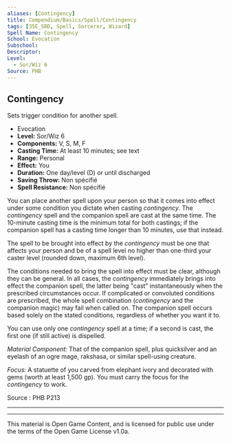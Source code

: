 ```yaml
---
aliases: [Contingency]
title: Compendium/Basics/Spell/Contingency
tags: [35E_SRD, Spell, Sorcerer, Wizard]
Spell Name: Contingency
School: Evocation
Subschool: 
Descriptor: 
Level:
  - Sor/Wiz 6
Source: PHB
---
```



## Contingency

Sets trigger condition for another spell.

*   Evocation
*   **Level:** Sor/Wiz 6
*   **Components:** V, S, M, F
*   **Casting Time:** At least 10 minutes; see text
*   **Range:** Personal
*   **Effect:** You
*   **Duration:** One day/level (D) or until discharged
*   **Saving Throw:** Non spécifié
*   **Spell Resistance:** Non spécifié

<p>You can place another spell upon your person so that it comes into effect under some condition you dictate when casting <i>contingency</i>. The <i>contingency</i> spell and the companion spell are cast at the same time. The 10-minute casting time is the minimum total for both castings; if the companion spell has a casting time longer than 10 minutes, use that instead.</p><p>The spell to be brought into effect by the <i>contingency</i> must be one that affects your person and be of a spell level no higher than one-third your caster level (rounded down, maximum 6th level).</p><p>The conditions needed to bring the spell into effect must be clear, although they can be general. In all cases, the <i>contingency</i> immediately brings into effect the companion spell, the latter being "cast" instantaneously when the prescribed circumstances occur. If complicated or convoluted conditions are prescribed, the whole spell combination (<i>contingency</i> and the companion magic) may fail when called on. The companion spell occurs based solely on the stated conditions, regardless of whether you want it to.</p><p>You can use only one <i>contingency</i> spell at a time; if a second is cast, the first one (if still active) is dispelled.</p><p><i>Material Component:</i> That of the companion spell, plus quicksilver and an eyelash of an ogre mage, rakshasa, or similar spell-using creature.</p><p><i>Focus:</i> A statuette of you carved from elephant ivory and decorated with gems (worth at least 1,500 gp). You must carry the focus for the <i>contingency</i> to work.</p>

Source : PHB P213

---

---

This material is Open Game Content, and is licensed for public use under
the terms of the Open Game License v1.0a.
